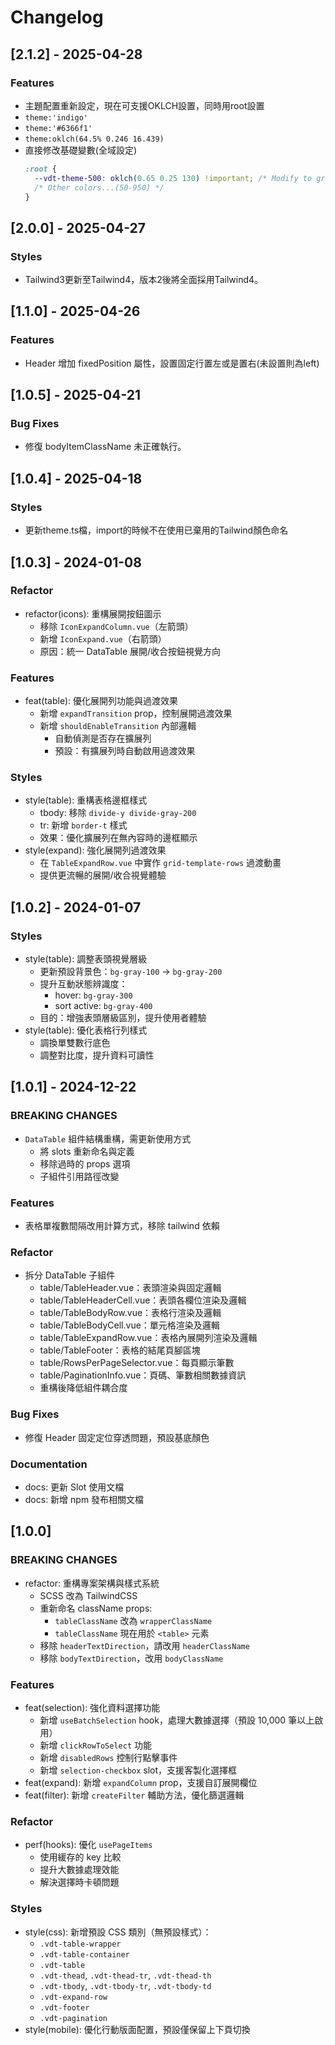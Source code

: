 # Changelog

## [2.1.2] - 2025-04-28

### Features

- 主題配置重新設定，現在可支援OKLCH設置，同時用root設置
- `theme:'indigo'`
- `theme:'#6366f1'`
- `theme:oklch(64.5% 0.246 16.439)`
- 直接修改基礎變數(全域設定)
  ```css
  :root {
    --vdt-theme-500: oklch(0.65 0.25 130) !important; /* Modify to green */
    /* Other colors...(50-950) */
  }
  ```

## [2.0.0] - 2025-04-27

### Styles

- Tailwind3更新至Tailwind4，版本2後將全面採用Tailwind4。

## [1.1.0] - 2025-04-26

### Features

- Header 增加 fixedPosition 屬性，設置固定行置左或是置右(未設置則為left)

## [1.0.5] - 2025-04-21

### Bug Fixes

- 修復 bodyItemClassName 未正確執行。

## [1.0.4] - 2025-04-18

### Styles

- 更新theme.ts檔，import的時候不在使用已棄用的Tailwind顏色命名

## [1.0.3] - 2024-01-08

### Refactor

- refactor(icons): 重構展開按鈕圖示
  - 移除 `IconExpandColumn.vue`（左箭頭）
  - 新增 `IconExpand.vue`（右箭頭）
  - 原因：統一 DataTable 展開/收合按鈕視覺方向

### Features

- feat(table): 優化展開列功能與過渡效果
  - 新增 `expandTransition` prop，控制展開過渡效果
  - 新增 `shouldEnableTransition` 內部邏輯
    - 自動偵測是否存在擴展列
    - 預設：有擴展列時自動啟用過渡效果

### Styles

- style(table): 重構表格邊框樣式
  - tbody: 移除 `divide-y divide-gray-200`
  - tr: 新增 `border-t` 樣式
  - 效果：優化擴展列在無內容時的邊框顯示
- style(expand): 強化展開列過渡效果
  - 在 `TableExpandRow.vue` 中實作 `grid-template-rows` 過渡動畫
  - 提供更流暢的展開/收合視覺體驗

## [1.0.2] - 2024-01-07

### Styles

- style(table): 調整表頭視覺層級
  - 更新預設背景色：`bg-gray-100` → `bg-gray-200`
  - 提升互動狀態辨識度：
    - hover: `bg-gray-300`
    - sort active: `bg-gray-400`
  - 目的：增強表頭層級區別，提升使用者體驗
- style(table): 優化表格行列樣式
  - 調換單雙數行底色
  - 調整對比度，提升資料可讀性

## [1.0.1] - 2024-12-22

### BREAKING CHANGES

- `DataTable` 組件結構重構，需更新使用方式
  - 將 slots 重新命名與定義
  - 移除過時的 props 選項
  - 子組件引用路徑改變

### Features

- 表格單複數間隔改用計算方式，移除 tailwind 依賴

### Refactor

- 拆分 DataTable 子組件
  - table/TableHeader.vue：表頭渲染與固定邏輯
  - table/TableHeaderCell.vue：表頭各欄位渲染及邏輯
  - table/TableBodyRow.vue：表格行渲染及邏輯
  - table/TableBodyCell.vue：單元格渲染及邏輯
  - table/TableExpandRow.vue：表格內展開列渲染及邏輯
  - table/TableFooter：表格的結尾頁腳區塊
  - table/RowsPerPageSelector.vue：每頁顯示筆數
  - table/PaginationInfo.vue：頁碼、筆數相關數據資訊
  - 重構後降低組件耦合度

### Bug Fixes

- 修復 Header 固定定位穿透問題，預設基底顏色

### Documentation

- docs: 更新 Slot 使用文檔
- docs: 新增 npm 發布相關文檔

## [1.0.0]

### BREAKING CHANGES

- refactor: 重構專案架構與樣式系統
  - SCSS 改為 TailwindCSS
  - 重新命名 className props:
    - `tableClassName` 改為 `wrapperClassName`
    - `tableClassName` 現在用於 `<table>` 元素
  - 移除 `headerTextDirection`，請改用 `headerClassName`
  - 移除 `bodyTextDirection`，改用 `bodyClassName`

### Features

- feat(selection): 強化資料選擇功能
  - 新增 `useBatchSelection` hook，處理大數據選擇（預設 10,000 筆以上啟用）
  - 新增 `clickRowToSelect` 功能
  - 新增 `disabledRows` 控制行點擊事件
  - 新增 `selection-checkbox` slot，支援客製化選擇框
- feat(expand): 新增 `expandColumn` prop，支援自訂展開欄位
- feat(filter): 新增 `createFilter` 輔助方法，優化篩選邏輯

### Refactor

- perf(hooks): 優化 `usePageItems`
  - 使用緩存的 key 比較
  - 提升大數據處理效能
  - 解決選擇時卡頓問題

### Styles

- style(css): 新增預設 CSS 類別（無預設樣式）：
  - `.vdt-table-wrapper`
  - `.vdt-table-container`
  - `.vdt-table`
  - `.vdt-thead`, `.vdt-thead-tr`, `.vdt-thead-th`
  - `.vdt-tbody`, `.vdt-tbody-tr`, `.vdt-tbody-td`
  - `.vdt-expand-row`
  - `.vdt-footer`
  - `.vdt-pagination`
- style(mobile): 優化行動版面配置，預設僅保留上下頁切換
